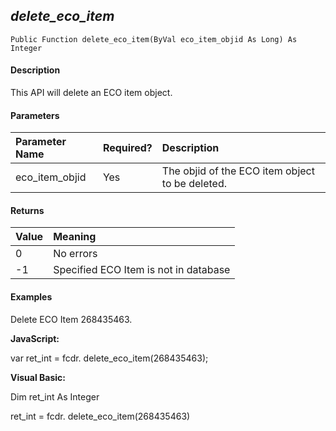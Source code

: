 _delete_eco_item_
-------------------

```
Public Function delete_eco_item(ByVal eco_item_objid As Long) As Integer
```

#### Description

This API will delete an ECO item object.

#### Parameters

| Parameter Name | Required? | Description |
|:--- |:--- |:--- |
| eco_item_objid | Yes | The objid of the ECO item object to be deleted. |

#### Returns

| Value | Meaning |
|:--- |:--- |
| 0 | No errors |
| -1 | Specified ECO Item is not in database |

#### Examples

Delete ECO Item 268435463.

**JavaScript:**

var ret_int = fcdr. delete_eco_item(268435463);

**Visual Basic:**

Dim ret_int As Integer

ret_int = fcdr. delete_eco_item(268435463)